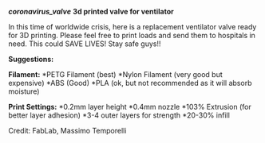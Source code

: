 ***coronavirus_valve***
**3d printed valve for ventilator**

In this time of worldwide crisis, here is a replacement ventilator valve ready for 3D printing.
Please feel free to print loads and send them to hospitals in need. This could SAVE LIVES!
Stay safe guys!!

**Suggestions:**

**Filament:**
*PETG Filament (best)
*Nylon Filament (very good but expensive)
*ABS (Good)
*PLA (ok, but not recommended as it will absorb moisture)


**Print Settings:**
*0.2mm layer height
*0.4mm nozzle
*103% Extrusion (for better layer adhesion)
*3-4 outer layers for strength
*20-30% infill

Credit: FabLab, Massimo Temporelli
